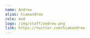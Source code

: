 ```yaml
---
name: Andrew
alias: hiamandrew
role: mod
logo: /img/staff/andrew.png
link: https://twitter.com/hiamandrew
---
```

